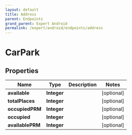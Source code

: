 ```yaml
---
layout: default
title: Address
parent: Endpoints
grand_parent: Expert Android
permalink: /expert/android/endpoints/address
---
```


# CarPark

## Properties
Name | Type | Description | Notes
------------ | ------------- | ------------- | -------------
**available** | **Integer** |  |  [optional]
**totalPlaces** | **Integer** |  |  [optional]
**occupiedPRM** | **Integer** |  |  [optional]
**occupied** | **Integer** |  |  [optional]
**availablePRM** | **Integer** |  |  [optional]



